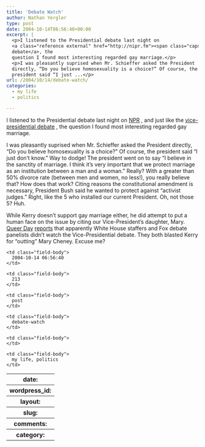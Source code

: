 ```yaml
---
title: 'Debate Watch'
author: Nathan Yergler
type: post
date: 2004-10-14T06:56:40+00:00
excerpt: |
  <p>I listened to the Presidential debate last night on
  <a class="reference external" href="http://nipr.fm"><span class="caps">NPR</span></a>, and just like the <a class="reference external" href="http://yergler.net/blog/archives/2004/10/06/veep-stakes">vice-presidential
  debate</a>, the
  question I found most interesting regarded gay marriage.</p>
  <p>I was pleasantly suprised when Mr. Schieffer asked the President
  directly, “Do you believe homosexuality is a choice?” Of course, the
  president said “I just ...</p>
url: /2004/10/14/debate-watch/
categories:
  - my life
  - politics

---
```

I listened to the Presidential debate last night on [<span class="caps">NPR</span>][1] , and just like the [vice-presidential debate][2] , the question I found most interesting regarded gay marriage.

I was pleasantly suprised when Mr. Schieffer asked the President directly, “Do you believe homosexuality is a choice?” Of course, the president said “I just don’t know.” Way to dodge! The president went on to say “I believe in the sanctity of marriage. I think it’s very important that we protect marriage as an institution between a man and a woman.” Really? With a greater than 50% divorce rate (between men and women, no less!), you really believe that? How does that work? Citing reasons the constitutional amendment is necessary, President Bush said he wanted to protect against “activist judges.” Right, like the 5 who installed our current President. Oh, not those 5? Huh.

While Kerry doesn’t support gay marriage either, he did attempt to put a human face on the issue by citing our Vice-President’s daughter, Mary. [Queer Day][3]  [reports][4]  that apparently White House staffers and Fox debate panelists didn’t watch the Vice-Presidential debate. They both blasted Kerry for “outting” Mary Cheney. Excuse me?

<table class="docutils field-list" frame="void" rules="none">
  <col class="field-name" /> <col class="field-body" /> <tr class="field">
    <th class="field-name">
      date:
    </th>

    <td class="field-body">
      2004-10-14 06:56:40
    </td>
  </tr>

  <tr class="field">
    <th class="field-name">
      wordpress_id:
    </th>

    <td class="field-body">
      213
    </td>
  </tr>

  <tr class="field">
    <th class="field-name">
      layout:
    </th>

    <td class="field-body">
      post
    </td>
  </tr>

  <tr class="field">
    <th class="field-name">
      slug:
    </th>

    <td class="field-body">
      debate-watch
    </td>
  </tr>

  <tr class="field">
    <th class="field-name">
      comments:
    </th>

    <td class="field-body">
    </td>
  </tr>

  <tr class="field">
    <th class="field-name">
      category:
    </th>

    <td class="field-body">
      my life, politics
    </td>
  </tr>
</table>

 [1]: http://nipr.fm
 [2]: http://yergler.net/blog/archives/2004/10/06/veep-stakes
 [3]: http://queerday.org
 [4]: http://www.queerday.com/archives/006589.html